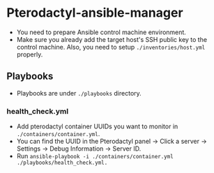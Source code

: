 # Pterodactyl-ansible-manager

- You need to prepare Ansible control machine environment.
- Make sure you already add the target host's SSH public key to the control machine. Also, you need to setup `./inventories/host.yml` properly.

## Playbooks

- Playbooks are under `./playbooks` directory.

### health\_check.yml

- Add pterodactyl container UUIDs you want to monitor in `./containers/container.yml`.
- You can find the UUID in the Pterodactyl panel -> Click a server -> Settings -> Debug Information -> Server ID.
- Run `ansible-playbook -i ./containers/container.yml ./playbooks/health_check.yml.`
